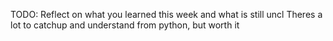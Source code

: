 TODO: Reflect on what you learned this week and what is still uncl
 Theres a lot to catchup and understand from python, but worth it
 